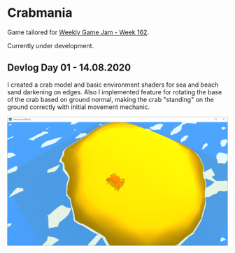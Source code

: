 # Crabmania

Game tailored for [Weekly Game Jam - Week 162](https://itch.io/jam/weekly-game-jam-162).

Currently under development.

## Devlog Day 01 - 14.08.2020

I created a crab model and basic environment shaders for sea and beach sand darkening on edges. Also I implemented feature for rotating the base of the crab based on ground normal, making the crab "standing" on the ground correctly with initial movement mechanic.

![Devlog Day 01 - Screenshot](media/devlog-day01.png)
